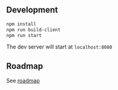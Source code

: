 ## Development

```bash
npm install
npm run build-client
npm run start
```
The dev server will start at `localhost:8080`

## Roadmap

See [roadmap](docs/roadmap.md)
